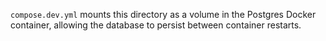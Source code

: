 `compose.dev.yml` mounts this directory as a volume in the Postgres Docker container, allowing the database to persist between container restarts.
